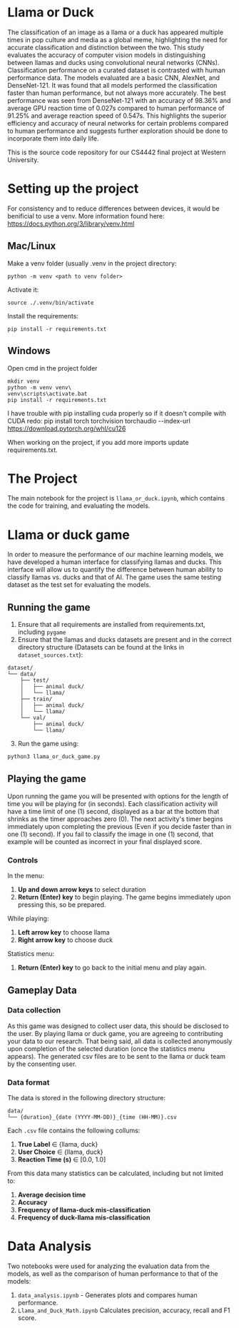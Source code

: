 # Llama or Duck
The classification of an image as a llama or a duck has appeared multiple 
times in pop culture and media as a global meme, highlighting the need for
accurate classification and distinction between the two. This study evaluates 
the accuracy of computer vision models in distinguishing between llamas and 
ducks using convolutional neural networks (CNNs). Classification performance 
on a curated dataset is contrasted with human performance data. The models
evaluated are a basic CNN, AlexNet, and DenseNet-121. It was found that all 
models performed the classification faster than human performance, but not 
always more accurately. The best performance was seen from DenseNet-121 with 
an accuracy of 98.36% and average GPU reaction time of 0.027s compared to 
human performance of 91.25% and average reaction speed of 0.547s. This 
highlights the superior efficiency and accuracy of neural networks for 
certain problems compared to human performance and suggests further exploration 
should be done to incorporate them into daily life.

This is the source code repository for our CS4442 final project at Western University.
# Setting up the project
For consistency and to reduce differences between devices, it would be benificial to use a venv. 
More information found here: https://docs.python.org/3/library/venv.html

## Mac/Linux
Make a venv folder (usually .venv in the project directory:
```
python -m venv <path to venv folder>
```
Activate it: 
```
source ./.venv/bin/activate
```
Install the requirements:
```
pip install -r requirements.txt
```

## Windows
Open cmd in the project folder

```
mkdir venv
python -m venv venv\
venv\scripts\activate.bat
pip install -r requirements.txt
```
I have trouble with pip installing cuda properly so if it doesn't compile with CUDA redo:
pip install torch torchvision torchaudio --index-url https://download.pytorch.org/whl/cu126

When working on the project, if you add more imports update requirements.txt.

# The Project
The main notebook for the project is `llama_or_duck.ipynb`, which contains the code for training,
and evaluating the models.
# Llama or duck game
In order to measure the performance of our machine learning models, we have
developed a human interface for classifying llamas and ducks. This interface
will allow us to quantify the difference between human ability to classify llamas vs. ducks 
and that of AI. The game uses the same testing dataset as the test set for evaluating the models.
## Running the game
1. Ensure that all requirements are installed from requirements.txt, including `pygame`
2. Ensure that the llamas and ducks datasets are present and in the correct directory structure (Datasets can be found at the links in `dataset_sources.txt`):
```
dataset/
└── data/
    ├── test/
    │   ├── animal duck/
    │   └── llama/
    ├── train/
    │   ├── animal duck/
    │   └── llama/
    └── val/
        ├── animal duck/
        └── llama/
```
3. Run the game using:
```bash
python3 llama_or_duck_game.py
```
## Playing the game
Upon running the game you will be presented with options for the length of time you will
be playing for (in seconds). Each classification activity will have a time limit of one (1) second, displayed as a bar at the bottom
that shrinks as the timer approaches zero (0).
The next activity's timer begins immediately upon completing the previous (Even if you decide faster than in one (1) second).
If you fail to classify the image in one (1) second, that example will be counted as incorrect in your final displayed score.
### Controls
In the menu:
1. **Up and down arrow keys** to select duration
2. **Return (Enter) key** to begin playing. The game begins immediately upon pressing this, so be prepared.

While playing:
1. **Left arrow key** to choose llama
2. **Right arrow key** to choose duck

Statistics menu:
1. **Return (Enter) key** to go back to the initial menu and play again.

## Gameplay Data
### Data collection
As this game was designed to collect user data, this should be disclosed to the user. By playing llama
or duck game, you are agreeing to contributing your data to our research. That being said, all data is 
collected anonymously upon completion of the selected duration (once the statistics menu appears). The 
generated csv files are to be sent to the llama or duck team by the consenting user.

### Data format
The data is stored in the following directory structure:
```
data/
└── {duration}_{date (YYYY-MM-DD)}_{time (HH-MM)}.csv
```
Each `.csv` file contains the following collums:
1. **True Label** $\in$ {llama, duck}
2. **User Choice** $\in$ {llama, duck}
3. **Reaction Time (s)** $\in$ [0.0, 1.0]

From this data many statistics can be calculated, including but not limited to:
1. **Average decision time**
2. **Accuracy**
3. **Frequency of llama-duck mis-classification**
4. **Frequency of duck-llama mis-classification**

# Data Analysis
Two notebooks were used for analyzing the evaluation data from the models, as well
as the comparison of human performance to that of the models:
1. `data_analysis.ipynb` - Generates plots and compares human performance.
2. `Llama_and_Duck_Math.ipynb` Calculates precision, accuracy, recall and F1 score.
